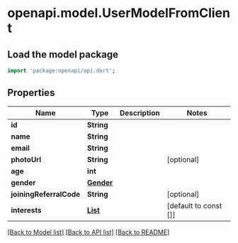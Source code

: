 # openapi.model.UserModelFromClient

## Load the model package
```dart
import 'package:openapi/api.dart';
```

## Properties
Name | Type | Description | Notes
------------ | ------------- | ------------- | -------------
**id** | **String** |  | 
**name** | **String** |  | 
**email** | **String** |  | 
**photoUrl** | **String** |  | [optional] 
**age** | **int** |  | 
**gender** | [**Gender**](Gender.md) |  | 
**joiningReferralCode** | **String** |  | [optional] 
**interests** | [**List<Interests>**](Interests.md) |  | [default to const []]

[[Back to Model list]](../README.md#documentation-for-models) [[Back to API list]](../README.md#documentation-for-api-endpoints) [[Back to README]](../README.md)


